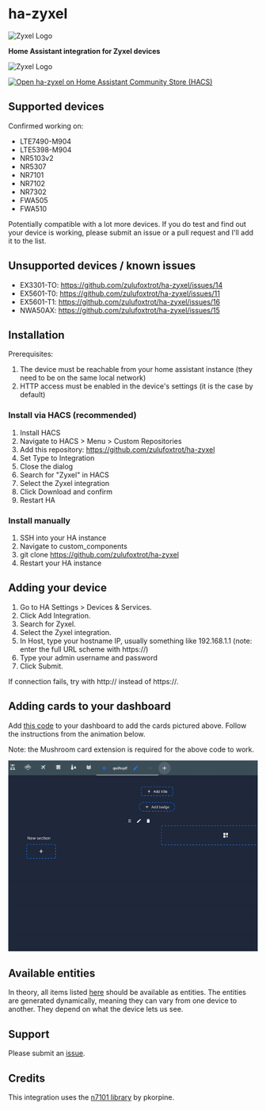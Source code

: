 # ha-zyxel

<img src="https://raw.githubusercontent.com/zulufoxtrot/ha-zyxel/refs/heads/main/resources/logo.png" alt="Zyxel Logo" width="128"/>


__Home Assistant integration for Zyxel devices__


<img src="https://raw.githubusercontent.com/zulufoxtrot/ha-zyxel/refs/heads/main/resources/screenshot.png" alt="Zyxel Logo" />

[![Open ha-zyxel on Home Assistant Community Store (HACS)](https://my.home-assistant.io/badges/hacs_repository.svg)](https://my.home-assistant.io/redirect/hacs_repository/?owner=zulufoxtrot&repository=ha-zyxel&category=integration)

## Supported devices

Confirmed working on:

- LTE7490-M904
- LTE5398-M904
- NR5103v2
- NR5307
- NR7101
- NR7102
- NR7302
- FWA505
- FWA510

Potentially compatible with a lot more devices.
If you do test and find out your device is working, please submit an issue or a pull request and I'll add it to the list.

## Unsupported devices / known issues

- EX3301-TO: https://github.com/zulufoxtrot/ha-zyxel/issues/14
- EX5601-T0: https://github.com/zulufoxtrot/ha-zyxel/issues/11
- EX5601-T1: https://github.com/zulufoxtrot/ha-zyxel/issues/16
- NWA50AX: https://github.com/zulufoxtrot/ha-zyxel/issues/15

## Installation

Prerequisites:

1. The device must be reachable from your home assistant instance (they need to be on the same local network)
2. HTTP access must be enabled in the device's settings (it is the case by default)

### Install via HACS (recommended)

1. Install HACS
2. Navigate to HACS > Menu > Custom Repositories
3. Add this repository: https://github.com/zulufoxtrot/ha-zyxel
4. Set Type to Integration
5. Close the dialog
6. Search for "Zyxel" in HACS
7. Select the Zyxel integration
8. Click Download and confirm
9. Restart HA

### Install manually

1. SSH into your HA instance
2. Navigate to custom_components
3. git clone https://github.com/zulufoxtrot/ha-zyxel
4. Restart your HA instance

## Adding your device

1. Go to HA Settings > Devices & Services.
2. Click Add Integration.
3. Search for Zyxel.
4. Select the Zyxel integration.
5. In Host, type your hostname IP, usually something like 192.168.1.1 (note: enter the full URL scheme with https://)
6. Type your admin username and password
7. Click Submit.

If connection fails, try with http:// instead of https://.

## Adding cards to your dashboard

Add [this code](resources/card_example.yml) to your dashboard to add the cards pictured above. Follow the instructions from the animation below.

Note: the Mushroom card extension is required for the above code to work.

![](resources/import_demo.gif)

## Available entities

In theory, all items listed [here](https://github.com/pkorpine/nr7101?tab=readme-ov-file#example-output) should be available as entities. The entities are generated dynamically, meaning they can vary from one device to another. They depend on what the device lets us see.

## Support

Please submit an [issue](https://github.com/zulufoxtrot/ha-zyxel/issues).

## Credits

This integration uses the [n7101 library](https://github.com/pkorpine/nr7101) by pkorpine.
